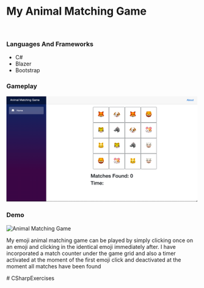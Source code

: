  <h1>My Animal Matching Game</h1>
 <br>
 
<h3>Languages And Frameworks</h3>
<ul>
  <li>C#</li>
  <li>Blazer</li>
  <li>Bootstrap</li>
</ul>

<h3>Gameplay</h3>
  <img src="AnimalMatchingGameScreenshot.png" height="275" width="500" alt="Animal Matching Game">
  <h3>Demo</h3>
  <img src="AnimalMatchingGame.gif" height="275" width="500" alt="Animal Matching Game">
<p>My emoji animal matching game can be played by simply clicking once on an emoji and clicking in the identical emoji immediately after. I have incorporated a match counter under the game grid and also a timer activated at the moment of the first emoji click and deactivated at the moment all matches have been found</p>
# CSharpExercises
